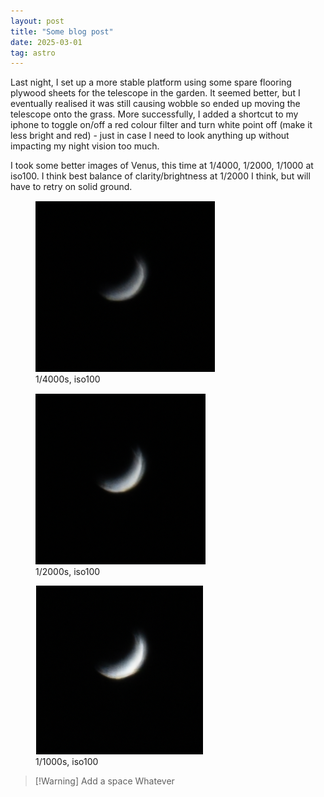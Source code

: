 ```yaml
---
layout: post
title: "Some blog post"
date: 2025-03-01
tag: astro
---
```


Last night, I set up a more stable platform using some spare flooring plywood sheets for the telescope in the garden.   It seemed better, but I eventually realised it was still causing wobble so ended up moving the telescope onto the grass.  More successfully, I added a shortcut to my iphone to toggle on/off a red colour filter and turn white point off (make it less bright and red) - just in case I need to look anything up without impacting my night vision too much.  

I took some better images of Venus, this time at 1/4000, 1/2000, 1/1000 at iso100.  I think best balance of clarity/brightness at 1/2000 I think, but will have to retry on solid ground.

<div class="image-grid">
  <figure>
    <img src="/assets/images/25_03/25_02_28_01.png" alt="Underexposed not very clear image of Venus">
    <figcaption>1/4000s, iso100</figcaption>
  </figure>
  <figure>
    <img src="/assets/images/25_03/25_02_28_02.png" alt="Less underexposed slightly clearer image of Venus">
    <figcaption>1/2000s, iso100</figcaption>
  </figure>
  <figure>
    <img src="/assets/images/25_03/25_02_28_03.png" alt="Bit overexposed not very clear image of Venus">
    <figcaption>1/1000s, iso100</figcaption>
  </figure>
</div>


> [!Warning] Add a space
> Whatever
